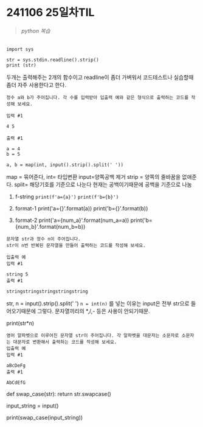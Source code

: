 # 241106 25일차TIL


> ###### python 복습


```
import sys

str = sys.stdin.readline().strip()
print (str)
```
두개는 출력해주는 2개의 함수이고 readline이 좀더 가벼워서 코드테스트나 실습할때 좀더 자주 사용한다고 한다.

```
정수 a와 b가 주어집니다. 각 수를 입력받아 입출력 예와 같은 형식으로 출력하는 코드를 작성해 보세요.

입력 #1

4 5

출력 #1

a = 4
b = 5
```
`a, b = map(int, input().strip().split(' '))`

map = 묶어준다, int= 타입변환 input=양쪽공백 제거 strip = 양쪽의 줄바꿈을 없애준다.
split= 해당기호를 기준으로 나눈다 현재는 공백이기때문에 공백을 기준으로 나눔

1. f-string
`print(f'a={a}')`
`print(f'b={b}')`

2. format-1
print('a={}'.format(a))
print('b={}'.format(b))

3. format-2
print('a={num_a}'.format(num_a=a))
print('b={num_b}'.format(num_b=b))


```
문자열 str과 정수 n이 주어집니다.
str이 n번 반복된 문자열을 만들어 출력하는 코드를 작성해 보세요.

입출력 예
입력 #1

string 5
출력 #1

stringstringstringstringstring

```

str, n = input().strip().split(' ')
`n = int(n)` 를 넣는 이유는 input은 전부 str으로 들어오기때문에 그렇다. 문자열끼리의 *,/,- 등은 사용이 안되기때문.

print(str*n)

```
영어 알파벳으로 이루어진 문자열 str이 주어집니다. 각 알파벳을 대문자는 소문자로 소문자는 대문자로 변환해서 출력하는 코드를 작성해 보세요.
입출력 예
입력 #1

aBcDeFg
출력 #1

AbCdEfG
```

def swap_case(str):
    return str.swapcase()

input_string = input()


print(swap_case(input_string))